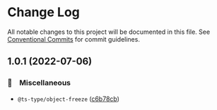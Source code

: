 # Change Log

All notable changes to this project will be documented in this file.
See [Conventional Commits](https://conventionalcommits.org) for commit guidelines.

## 1.0.1 (2022-07-06)


### 🔖　Miscellaneous

* `@ts-type/object-freeze` ([c6b78cb](https://github.com/bluelovers/ws-ts-type/commit/c6b78cb4481d83337e8e981df108709bf2d258e3))
